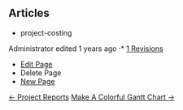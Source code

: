 ## Articles

*   project-costing

Administrator edited 1 years ago ·*   [1 Revisions](https://docs.erpnext.com/docs/v14/user/manual/en/projects/articles/revisions) 
*   [Edit Page](https://docs.erpnext.com/docs/v14/user/manual/en/projects/articles/edit-wiki) 
*   Delete Page 
*   [New Page](https://docs.erpnext.com/docs/v14/user/manual/en/projects/articles/new-wiki) 

[← Project Reports](https://docs.erpnext.com/docs/v14/user/manual/en/projects/project-reports) [Make A Colorful Gantt Chart →](https://docs.erpnext.com/docs/v14/user/manual/en/projects/articles/make-a-colorful-gantt-chart)